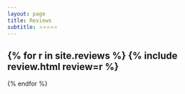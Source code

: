 ```yaml
---
layout: page
title: Reviews
subtitle: ⭐⭐⭐⭐⭐
---
```


{% for r in site.reviews %}
{% include review.html review=r %}
---
{% endfor %}
